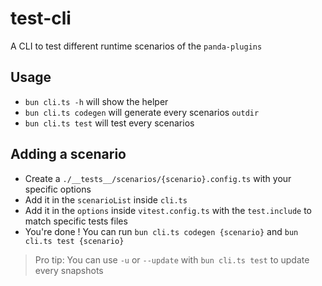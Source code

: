 # test-cli

A CLI to test different runtime scenarios of the `panda-plugins`

## Usage

- `bun cli.ts -h` will show the helper
- `bun cli.ts codegen` will generate every scenarios `outdir`
- `bun cli.ts test` will test every scenarios

## Adding a scenario

- Create a `./__tests__/scenarios/{scenario}.config.ts` with your specific options
- Add it in the `scenarioList` inside `cli.ts`
- Add it in the `options` inside `vitest.config.ts` with the `test.include` to match specific tests files
- You're done ! You can run `bun cli.ts codegen {scenario}` and `bun cli.ts test {scenario}`

> Pro tip: You can use `-u` or `--update` with `bun cli.ts test` to update every snapshots
